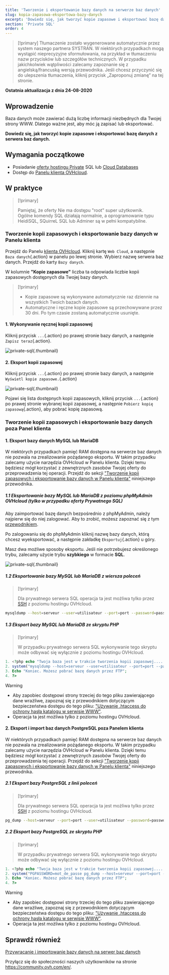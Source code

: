 ```yaml
---
title: 'Tworzenie i eksportowanie bazy danych na serwerze baz danych'
slug: kopia-zapasowa-eksportowa-bazy-danych
excerpt: 'Dowiedz się, jak tworzyć kopie zapasowe i eksportować bazę danych'
section: 'Private SQL'
order: 4
---
```


> [!primary]
> Tłumaczenie zostało wygenerowane automatycznie przez system naszego partnera SYSTRAN. W niektórych przypadkach mogą wystąpić nieprecyzyjne sformułowania, na przykład w tłumaczeniu nazw przycisków lub szczegółów technicznych. W przypadku jakichkolwiek wątpliwości zalecamy zapoznanie się z angielską/francuską wersją przewodnika. Jeśli chcesz przyczynić się do ulepszenia tłumaczenia, kliknij przycisk „Zaproponuj zmianę” na tej stronie.
> 

**Ostatnia aktualizacja z dnia 24-08-2020**

## Wprowadzenie

Baza danych może zawierać dużą liczbę informacji niezbędnych dla Twojej strony WWW. Dlatego ważne jest, aby móc ją zapisać lub eksportować.

**Dowiedz się, jak tworzyć kopie zapasowe i eksportować bazę danych z serwera baz danych.**

## Wymagania początkowe

- Posiadanie [oferty hostingu Private](https://www.ovhcloud.com/pl/web-hosting/options/start-sql/) SQL lub [Cloud Databases](https://www.ovh.pl/cloud-databases/)
- Dostęp do [Panelu klienta OVHcloud](https://www.ovh.com/auth/?action=gotomanager&from=https://www.ovh.pl/&ovhSubsidiary=pl).

## W praktyce

> [!primary]
>
> Pamiętaj, że oferty Nie ma dostępu "root" super użytkownik.
> <br> Ogólne komendy SQL działają normalnie, a oprogramowanie typu HeidiSQL, SQuirreL SQL lub Adminer są w pełni kompatybilne.
> 

### Tworzenie kopii zapasowych i eksportowanie bazy danych w Panelu klienta

Przejdź do Panelu [klienta OVHcloud](https://www.ovh.com/auth/?action=gotomanager&from=https://www.ovh.pl/&ovhSubsidiary=pl). Kliknij kartę `Web Cloud`, a następnie `Baza danych`{.action} w panelu po lewej stronie. Wybierz nazwę serwera baz danych. Przejdź do karty `Bazy danych`.

W kolumnie **"Kopie zapasowe"** liczba ta odpowiada liczbie kopii zapasowych dostępnych dla Twojej bazy danych.

> [!primary]
>
> - Kopie zapasowe są wykonywane automatycznie raz dziennie
> na wszystkich Twoich bazach danych.
> - Automatyczne i ręczne kopie zapasowe są przechowywane przez 30 dni.
> Po tym czasie zostaną automatycznie usunięte.

#### 1\. Wykonywanie ręcznej kopii zapasowej 

Kliknij przycisk `...`{.action} po prawej stronie bazy danych, a następnie `Zapisz teraz`{.action}.

![private-sql](images/private-sql-save01.png){.thumbnail}

#### 2\. Eksport kopii zapasowej

Kliknij przycisk `...`{.action} po prawej stronie bazy danych, a następnie `Wyświetl kopie zapasowe.`{.action}

![private-sql](images/private-sql-dl01.png){.thumbnail}

Pojawi się lista dostępnych kopii zapasowych, kliknij przycisk `...`{.action} po prawej stronie wybranej kopii zapasowej, a następnie `Pobierz kopię zapasową`{.action}, aby pobrać kopię zapasową.

### Tworzenie kopii zapasowych i eksportowanie bazy danych poza Panel klienta

#### 1\. Eksport bazy danych MySQL lub MariaDB

 W niektórych przypadkach pamięć RAM dostępna na serwerze baz danych nie pozwala na zrealizowanie pożądanego eksportu. W takim przypadku zalecamy użycie narzędzia OVHcloud w Panelu klienta. Dzięki temu będziesz mógł korzystać z zewnętrznych zasobów Twojej oferty do przeprowadzenia tej operacji. Przejdź do sekcji ["Tworzenie kopii zapasowych i eksportowanie bazy danych w Panelu klienta"](./#tworzenie-kopii-zapasowych-i-eksportowanie-bazy-danych-w-panelu-klienta) niniejszego przewodnika.

##### 1\.1 Eksportowanie bazy MySQL lub MariaDB z poziomu phpMyAdmin OVHcloud (tylko w przypadku oferty Prywatnego SQL)

Aby zaimportować bazę danych bezpośrednio z phpMyAdmin, należy najpierw się do niej zalogować. Aby to zrobić, możesz zapoznać się z tym [przewodnikiem](../polaczenie-bazy-danych-serwer-bdd).

Po zalogowaniu się do phpMyAdmin kliknij nazwę bazy danych, którą chcesz wyeksportować, a następnie zakładkę `Eksportuj`{.action} u góry.

Masz dwa możliwe sposoby eksportu. Jeśli nie potrzebujesz określonego trybu, zalecamy użycie trybu **szybkiego** w formacie **SQL**.

![private-sql](images/private-sql-export01.png){.thumbnail}

##### 1\.2 Eksportowanie bazy MySQL lub MariaDB z wiersza poleceń

> [!primary]
>
> Dla prywatnego serwera SQL operacja ta jest możliwa tylko przez [SSH](../hosting_www_ssh_na_hostingu/) z poziomu hostingu OVHcloud.

```bash
mysqldump --host=serveur --user=utilisateur --port=port --password=password nom_de_la_base > nom_de_la_base.sql
```

##### 1\.3 Eksport bazy MySQL lub MariaDB ze skryptu PHP

> [!primary]
>
> W przypadku prywatnego serwera SQL wykonywanie tego skryptu może odbywać się wyłącznie z poziomu hostingu OVHcloud.


```php
1. <?php echo "Twoja baza jest w trakcie tworzenia kopii zapasowej.....";
2. system("mysqldump --host=serveur --user=utilisateur --port=port --password=password nom_de_la_base > nom_de_la_base.sql");
3. Echo "Koniec. Możesz pobrać bazę danych przez FTP";
4. ?>
```

> [!warning]
>
> - Aby zapobiec dostępowi strony trzeciej do tego pliku zawierającego dane wrażliwe, zapoznaj się z przewodnikiem dotyczącym bezpieczeństwa dostępu do tego pliku: ["Używanie .htaccess do ochrony hasła katalogu w serwisie WWW"](https://docs.ovh.com/gb/en/hosting/how_to_password_protect_a_directory_on_your_website/).
> - Operacja ta jest możliwa tylko z poziomu hostingu OVHcloud.
>

#### 2\. Eksport i import baz danych PostgreSQL poza Panelem klienta

 W niektórych przypadkach pamięć RAM dostępna na serwerze baz danych nie pozwala na zrealizowanie pożądanego eksportu. W takim przypadku zalecamy użycie narzędzia OVHcloud w Panelu klienta. Dzięki temu będziesz mógł korzystać z zewnętrznych zasobów Twojej oferty do przeprowadzenia tej operacji. Przejdź do sekcji ["Tworzenie kopii zapasowych i eksportowanie bazy danych w Panelu klienta"](./#tworzenie-kopii-zapasowych-i-eksportowanie-bazy-danych-w-panelu-klienta) niniejszego przewodnika.
 
##### 2\.1 Eksport bazy PostgreSQL z linii poleceń

> [!primary]
>
> Dla prywatnego serwera SQL operacja ta jest możliwa tylko przez [SSH](../hosting_www_ssh_na_hostingu/) z poziomu hostingu OVHcloud.

```bash
pg_dump --host=serveur --port=port --user=utilisateur --password=password nom_de_la_base > nom_de_la_base.sql
```

##### 2\.2 Eksport bazy PostgreSQL ze skryptu PHP

> [!primary]
>
> W przypadku prywatnego serwera SQL wykonywanie tego skryptu może odbywać się wyłącznie z poziomu hostingu OVHcloud.

```php
1. <?php echo "Twoja baza jest w trakcie tworzenia kopii zapasowej.....";
2. system("PGPASSWORD=mot_de_passe pg_dump --host=serveur --port=port --user=utilisateur --password=password nom_de_la_base > nom_de_la_base.sql");
3. Echo "Koniec. Możesz pobrać bazę danych przez FTP";
4. ?>
```

> [!warning]
>
> - Aby zapobiec dostępowi strony trzeciej do tego pliku zawierającego dane wrażliwe, zapoznaj się z przewodnikiem dotyczącym bezpieczeństwa dostępu do tego pliku: ["Używanie .htaccess do ochrony hasła katalogu w serwisie WWW"](https://docs.ovh.com/gb/en/hosting/how_to_password_protect_a_directory_on_your_website/).
> - Operacja ta jest możliwa tylko z poziomu hostingu OVHcloud.
>

## Sprawdź również

[Przywracanie i importowanie bazy danych na serwer baz danych](../przywracanie-importowanie-bazy-danych)

Przyłącz się do społeczności naszych użytkowników na stronie <https://community.ovh.com/en/>.